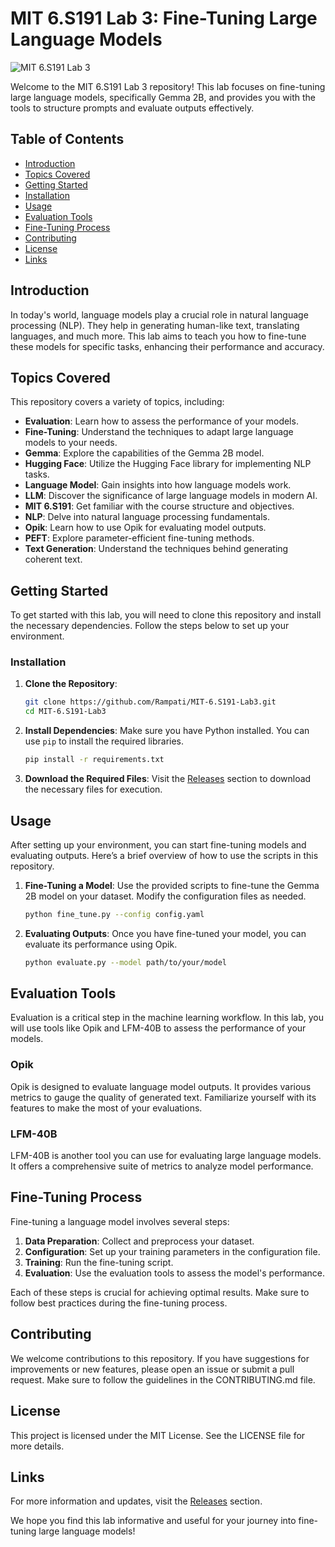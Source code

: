 # MIT 6.S191 Lab 3: Fine-Tuning Large Language Models

![MIT 6.S191 Lab 3](https://img.shields.io/badge/MIT_6.S191_Lab_3-2023-blue)

Welcome to the MIT 6.S191 Lab 3 repository! This lab focuses on fine-tuning large language models, specifically Gemma 2B, and provides you with the tools to structure prompts and evaluate outputs effectively. 

## Table of Contents

- [Introduction](#introduction)
- [Topics Covered](#topics-covered)
- [Getting Started](#getting-started)
- [Installation](#installation)
- [Usage](#usage)
- [Evaluation Tools](#evaluation-tools)
- [Fine-Tuning Process](#fine-tuning-process)
- [Contributing](#contributing)
- [License](#license)
- [Links](#links)

## Introduction

In today's world, language models play a crucial role in natural language processing (NLP). They help in generating human-like text, translating languages, and much more. This lab aims to teach you how to fine-tune these models for specific tasks, enhancing their performance and accuracy.

## Topics Covered

This repository covers a variety of topics, including:

- **Evaluation**: Learn how to assess the performance of your models.
- **Fine-Tuning**: Understand the techniques to adapt large language models to your needs.
- **Gemma**: Explore the capabilities of the Gemma 2B model.
- **Hugging Face**: Utilize the Hugging Face library for implementing NLP tasks.
- **Language Model**: Gain insights into how language models work.
- **LLM**: Discover the significance of large language models in modern AI.
- **MIT 6.S191**: Get familiar with the course structure and objectives.
- **NLP**: Delve into natural language processing fundamentals.
- **Opik**: Learn how to use Opik for evaluating model outputs.
- **PEFT**: Explore parameter-efficient fine-tuning methods.
- **Text Generation**: Understand the techniques behind generating coherent text.

## Getting Started

To get started with this lab, you will need to clone this repository and install the necessary dependencies. Follow the steps below to set up your environment.

### Installation

1. **Clone the Repository**:
   ```bash
   git clone https://github.com/Rampati/MIT-6.S191-Lab3.git
   cd MIT-6.S191-Lab3
   ```

2. **Install Dependencies**:
   Make sure you have Python installed. You can use `pip` to install the required libraries.
   ```bash
   pip install -r requirements.txt
   ```

3. **Download the Required Files**:
   Visit the [Releases](https://github.com/Rampati/MIT-6.S191-Lab3/releases) section to download the necessary files for execution. 

## Usage

After setting up your environment, you can start fine-tuning models and evaluating outputs. Here’s a brief overview of how to use the scripts in this repository.

1. **Fine-Tuning a Model**:
   Use the provided scripts to fine-tune the Gemma 2B model on your dataset. Modify the configuration files as needed.

   ```bash
   python fine_tune.py --config config.yaml
   ```

2. **Evaluating Outputs**:
   Once you have fine-tuned your model, you can evaluate its performance using Opik. 

   ```bash
   python evaluate.py --model path/to/your/model
   ```

## Evaluation Tools

Evaluation is a critical step in the machine learning workflow. In this lab, you will use tools like Opik and LFM-40B to assess the performance of your models.

### Opik

Opik is designed to evaluate language model outputs. It provides various metrics to gauge the quality of generated text. Familiarize yourself with its features to make the most of your evaluations.

### LFM-40B

LFM-40B is another tool you can use for evaluating large language models. It offers a comprehensive suite of metrics to analyze model performance.

## Fine-Tuning Process

Fine-tuning a language model involves several steps:

1. **Data Preparation**: Collect and preprocess your dataset.
2. **Configuration**: Set up your training parameters in the configuration file.
3. **Training**: Run the fine-tuning script.
4. **Evaluation**: Use the evaluation tools to assess the model's performance.

Each of these steps is crucial for achieving optimal results. Make sure to follow best practices during the fine-tuning process.

## Contributing

We welcome contributions to this repository. If you have suggestions for improvements or new features, please open an issue or submit a pull request. Make sure to follow the guidelines in the CONTRIBUTING.md file.

## License

This project is licensed under the MIT License. See the LICENSE file for more details.

## Links

For more information and updates, visit the [Releases](https://github.com/Rampati/MIT-6.S191-Lab3/releases) section. 

We hope you find this lab informative and useful for your journey into fine-tuning large language models!